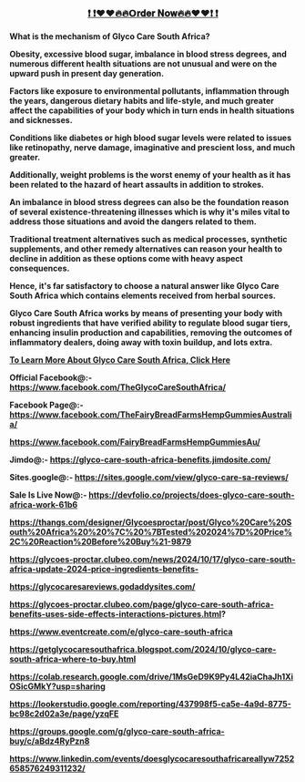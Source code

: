 <h3 style="text-align: center;"><span style="text-decoration: underline;"><strong>❗ ❗❤️❤️🔥🔥<a title="Glyco Care South Africa" href="https://safelybuy24x7.com/glyco-care-south-africa/">𝗢𝐫𝐝𝐞𝐫 𝐍𝐨𝐰</a>🔥🔥❤️❤️❗ ❗<br /></strong></span></h3>
<p><strong>What is the mechanism of Glyco Care South Africa?</strong></p>
<p><strong>Obesity, excessive blood sugar, imbalance in blood stress degrees, and numerous different health situations are not unusual and were on the upward push in present day generation.</strong></p>
<p><strong>Factors like exposure to environmental pollutants, inflammation through the years, dangerous dietary habits and life-style, and much greater affect the capabilities of your body which in turn ends in health situations and sicknesses.</strong></p>
<p><strong>Conditions like diabetes or high blood sugar levels were related to issues like retinopathy, nerve damage, imaginative and prescient loss, and much greater.</strong></p>
<p><strong>Additionally, weight problems is the worst enemy of your health as it has been related to the hazard of heart assaults in addition to strokes.</strong></p>
<p><strong>An imbalance in blood stress degrees can also be the foundation reason of several existence-threatening illnesses which is why it's miles vital to address those situations and avoid the dangers related to them.</strong></p>
<p><strong>Traditional treatment alternatives such as medical processes, synthetic supplements, and other remedy alternatives can reason your health to decline in addition as these options come with heavy aspect consequences.</strong></p>
<p><strong>Hence, it's far satisfactory to choose a natural answer like Glyco Care South Africa which contains elements received from herbal sources.</strong></p>
<p><strong>Glyco Care South Africa works by means of presenting your body with robust ingredients that have verified ability to regulate blood sugar tiers, enhancing insulin production and capabilities, removing the outcomes of inflammatory dealers, doing away with toxin buildup, and lots extra.</strong></p>
<p><strong><a href="Official Facebook@:- https://www.facebook.com/TheGlycoCareSouthAfrica/  Facebook Page@:- https://www.facebook.com/TheFairyBreadFarmsHempGummiesAustralia/ https://www.facebook.com/FairyBreadFarmsHempGummiesAu/  Jimdo@:- https://glyco-care-south-africa-benefits.jimdosite.com/  Sites.google@:- https://sites.google.com/view/glyco-care-sa-reviews/  Sale Is Live Now@:- https://devfolio.co/projects/does-glyco-care-south-africa-work-61b6 https://thangs.com/designer/Glycoesproctar/post/Glyco%20Care%20South%20Africa%20%20%7C%20%7BTested%202024%7D%20Price%2C%20Reaction%20Before%20Buy%21-9879 https://glycoes-proctar.clubeo.com/news/2024/10/17/glyco-care-south-africa-update-2024-price-ingredients-benefits- https://glycocaresareviews.godaddysites.com/ https://glycoes-proctar.clubeo.com/page/glyco-care-south-africa-benefits-uses-side-effects-interactions-pictures.html? https://www.eventcreate.com/e/glyco-care-south-africa https://getglycocaresouthafrica.blogspot.com/2024/10/glyco-care-south-africa-where-to-buy.html https://colab.research.google.com/drive/1MsGeD9K9Py4L42iaChaJh1XiOSicGMkY?usp=sharing https://lookerstudio.google.com/reporting/437998f5-ca5e-4a9d-8775-bc98c2d02a3e/page/yzqFE https://groups.google.com/g/glyco-care-south-africa-buy/c/aBdz4RyPzn8 https://www.linkedin.com/events/doesglycocaresouthafricareallyw7252658576249311232/">To Learn More About Glyco Care South Africa, Click Here</a></strong></p>
<p><strong>Official Facebook@:- <a href="https://www.facebook.com/TheGlycoCareSouthAfrica/">https://www.facebook.com/TheGlycoCareSouthAfrica/</a></strong></p>
<p><strong>Facebook Page@:- <a href="https://www.facebook.com/TheFairyBreadFarmsHempGummiesAustralia/">https://www.facebook.com/TheFairyBreadFarmsHempGummiesAustralia/</a></strong></p>
<p><strong><a href="https://www.facebook.com/FairyBreadFarmsHempGummiesAu/">https://www.facebook.com/FairyBreadFarmsHempGummiesAu/</a></strong></p>
<p><strong>Jimdo@:- <a href="https://glyco-care-south-africa-benefits.jimdosite.com/">https://glyco-care-south-africa-benefits.jimdosite.com/</a></strong></p>
<p><strong>Sites.google@:- <a href="https://sites.google.com/view/glyco-care-sa-reviews/">https://sites.google.com/view/glyco-care-sa-reviews/</a></strong></p>
<p><strong>Sale Is Live Now@:- <a href="https://devfolio.co/projects/does-glyco-care-south-africa-work-61b6">https://devfolio.co/projects/does-glyco-care-south-africa-work-61b6</a></strong></p>
<p><strong><a href="https://thangs.com/designer/Glycoesproctar/post/Glyco%20Care%20South%20Africa%20%20%7C%20%7BTested%202024%7D%20Price%2C%20Reaction%20Before%20Buy%21-9879">https://thangs.com/designer/Glycoesproctar/post/Glyco%20Care%20South%20Africa%20%20%7C%20%7BTested%202024%7D%20Price%2C%20Reaction%20Before%20Buy%21-9879</a></strong></p>
<p><strong><a href="https://glycoes-proctar.clubeo.com/news/2024/10/17/glyco-care-south-africa-update-2024-price-ingredients-benefits-">https://glycoes-proctar.clubeo.com/news/2024/10/17/glyco-care-south-africa-update-2024-price-ingredients-benefits-</a></strong></p>
<p><strong><a href="https://glycocaresareviews.godaddysites.com/">https://glycocaresareviews.godaddysites.com/</a></strong></p>
<p><strong><a href="https://glycoes-proctar.clubeo.com/page/glyco-care-south-africa-benefits-uses-side-effects-interactions-pictures.html">https://glycoes-proctar.clubeo.com/page/glyco-care-south-africa-benefits-uses-side-effects-interactions-pictures.html</a>?</strong></p>
<p><strong><a href="https://www.eventcreate.com/e/glyco-care-south-africa">https://www.eventcreate.com/e/glyco-care-south-africa</a></strong></p>
<p><strong><a href="https://getglycocaresouthafrica.blogspot.com/2024/10/glyco-care-south-africa-where-to-buy.html">https://getglycocaresouthafrica.blogspot.com/2024/10/glyco-care-south-africa-where-to-buy.html</a></strong></p>
<p><strong><a href="https://colab.research.google.com/drive/1MsGeD9K9Py4L42iaChaJh1XiOSicGMkY?usp=sharing">https://colab.research.google.com/drive/1MsGeD9K9Py4L42iaChaJh1XiOSicGMkY?usp=sharing</a></strong></p>
<p><strong><a href="https://lookerstudio.google.com/reporting/437998f5-ca5e-4a9d-8775-bc98c2d02a3e/page/yzqFE">https://lookerstudio.google.com/reporting/437998f5-ca5e-4a9d-8775-bc98c2d02a3e/page/yzqFE</a></strong></p>
<p><strong><a href="https://groups.google.com/g/glyco-care-south-africa-buy/c/aBdz4RyPzn8">https://groups.google.com/g/glyco-care-south-africa-buy/c/aBdz4RyPzn8</a></strong></p>
<p><strong><a href="https://www.linkedin.com/events/doesglycocaresouthafricareallyw7252658576249311232/">https://www.linkedin.com/events/doesglycocaresouthafricareallyw7252658576249311232/</a></strong></p>
